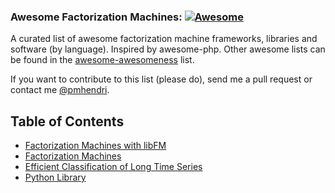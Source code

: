 ### Awesome Factorization Machines: [![Awesome](https://cdn.rawgit.com/sindresorhus/awesome/d7305f38d29fed78fa85652e3a63e154dd8e8829/media/badge.svg)](https://github.com/paulhendricks/awesome-fm)

A curated list of awesome factorization machine frameworks, libraries and software (by language). Inspired by awesome-php.
Other awesome lists can be found in the [awesome-awesomeness](https://github.com/bayandin/awesome-awesomeness) list.

If you want to contribute to this list (please do), send me a pull request or contact me [@pmhendri](https://www.twitter.com/pmhendri).

## Table of Contents

* [Factorization Machines with libFM](http://citeseerx.ist.psu.edu/viewdoc/download?doi=10.1.1.442.5724&rep=rep1&type=pdf)
* [Factorization Machines](http://www.ismll.uni-hildesheim.de/pub/pdfs/grabocka2012c.pdf)
* [Efficient Classification of Long Time Series](http://www.ismll.uni-hildesheim.de/pub/pdfs/grabocka2012c.pdf)
* [Python Library](https://github.com/coreylynch/pyFM)
